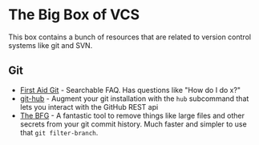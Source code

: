 # The Big Box of VCS
This box contains a bunch of resources that are related to version control systems like git and SVN.

## Git
 - [First Aid Git](http://ricardofilipe.com/projects/firstaidgit/#/) - Searchable FAQ. Has questions like "How do I do x?"
 - [git-hub](https://github.com/ingydotnet/git-hub) - Augment your git installation with the `hub` subcommand that lets you interact with the GitHub REST api
 - [The BFG](https://rtyley.github.io/bfg-repo-cleaner/) - A fantastic tool to remove things like large files and other secrets from your git commit history. Much faster and simpler to use that `git filter-branch`.
